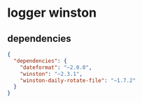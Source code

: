# logger winston

## dependencies

```json
{
  "dependencies": {
    "dateformat": "~2.0.0",
    "winston": "~2.3.1",
    "winston-daily-rotate-file": "~1.7.2"
  }
}
```
